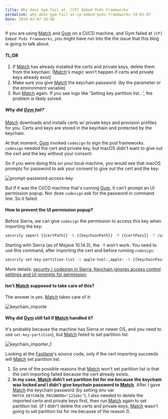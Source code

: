 ```yaml
---
title: Why does Gym Fail at `[CP] Embed Pods Frameworks`
permalink: why-does-gym-fail-at-cp-embed-pods-frameworks-19-03-07
date: 2019-03-07 20:48
---
```


If you are using [Match](https://docs.fastlane.tools/actions/match/) and [Gym](https://docs.fastlane.tools/actions/gym/) on a CI/CD machine, and Gym failed at `[CP] Embed Pods Frameworks`, you might have run into the the issue that this blog is going to talk about.

#### TL;DR

1. If [Match](https://docs.fastlane.tools/actions/match/) has already installed the certs and private keys, delete them from the keychain. ([Match](https://docs.fastlane.tools/actions/match/)'s magic won't happen if certs and private keys already exist)
2. Make sure you give [Match](https://docs.fastlane.tools/actions/match/) the keychain password. (by the parameter or the environment variable)
3. Run [Match](https://docs.fastlane.tools/actions/match/) again. If you see logs like 'Setting key partition list...', the problem is likely solved.

##### Why did [Gym](https://docs.fastlane.tools/actions/gym/) fail?

[Match](https://docs.fastlane.tools/actions/match/) downloads and installs certs w/ private keys and provision profiles for you. Certs and keys are stored in the keychain and protected by the keychain.

At that moment, [Gym](https://docs.fastlane.tools/actions/gym/) invoked `codesign` to sign the pod frameworks. `codesign` needed the cert and private key, but macOS didn't want to give out the cert and the key without your consent.

So if you were doing this on your local machine, you would see that macOS prompts for password to ask your consent to give out the cert and the key:

![prompt-password-access-key](https://server.shaneqi.com/public/storage/0NMNEEg1Of1n.png)

But if it was the CI/CD machine that's running [Gym](https://docs.fastlane.tools/actions/gym/), it can't prompt an UI permission popup. Nor does `codesign` ask for the password in command line. So it failed.

#### How to prevent the UI permission popup?

Before Sierra, we can give `codesign` the permission to access this key when importing the key:

```bash
security import {{certPath}} -k {{keychainPath}} -P {{certPass}} -T /usr/bin/codesign -T /usr/bin/security
```

Starting with Sierra (as of Mojave 10.14.3), the `-T` won't work. You need to use this command, after importing the cert and before running `codesign`:

```bash
security set-key-partition-list -S apple-tool:,apple: -k {{keychainPass}} {{keychainName}}
```

More details: [security / codesign in Sierra: Keychain ignores access control settings and UI-prompts for permission
](https://stackoverflow.com/questions/39868578/security-codesign-in-sierra-keychain-ignores-access-control-settings-and-ui-p)

#### Isn't [Match](https://docs.fastlane.tools/actions/match/) supposed to take care of this?

The answer is yes. [Match](https://docs.fastlane.tools/actions/match/) takes care of it:

![keychain_importe](https://server.shaneqi.com/public/storage/YC3TQHlDGilb.png)

#### Why did [Gym](https://docs.fastlane.tools/actions/gym/) still fail if [Match](https://docs.fastlane.tools/actions/match/) handled it?

It's probably because the machine has Sierra or newer OS, and you need to use `set-key-partition`), but [Match](https://docs.fastlane.tools/actions/match/) failed to set partition list.

![keychain_importer_1](https://server.shaneqi.com/public/storage/7cyiPaDSKRyb.png)

Looking at the [Fastlane](https://docs.fastlane.tools)'s source code, only if the cert importing succeeds will [Match](https://docs.fastlane.tools/actions/match/) set partition list. 

1. So one of the possible reasons that [Match](https://docs.fastlane.tools/actions/match/) won't set partition list is that the cert importing failed because the cert already exists.
1. **In my case, [Match](https://docs.fastlane.tools/actions/match/) didn't set partition list for me because the keychain was locked and I didn't give keychain password to [Match](https://docs.fastlane.tools/actions/match/).** After I gave [Match](https://docs.fastlane.tools/actions/match/) the keychain password (by setting env var `MATCH_KEYCHAIN_PASSWORD="123abc"`), I also needed to delete the imported certs and private keys first, then run [Match](https://docs.fastlane.tools/actions/match/) again to set partition list. (if I didn't delete the certs and private keys, [Match](https://docs.fastlane.tools/actions/match/) wasn't going to set partition list for me because of the reason 1).